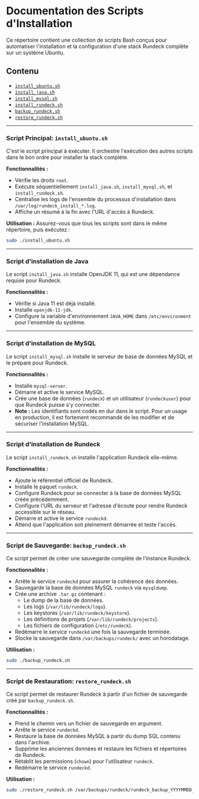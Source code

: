 # Documentation des Scripts d'Installation

Ce répertoire contient une collection de scripts Bash conçus pour automatiser l'installation et la configuration d'une stack Rundeck complète sur un système Ubuntu.

## Contenu

- [`install_ubuntu.sh`](#script-principal-install_ubuntush)
- [`install_java.sh`](#script-dinstallation-de-java)
- [`install_mysql.sh`](#script-dinstallation-de-mysql)
- [`install_rundeck.sh`](#script-dinstallation-de-rundeck)
- [`backup_rundeck.sh`](#script-de-sauvegarde-backup_rundecksh)
- [`restore_rundeck.sh`](#script-de-restauration-restore_rundecksh)

---

### Script Principal: `install_ubuntu.sh`

C'est le script principal à exécuter. Il orchestre l'exécution des autres scripts dans le bon ordre pour installer la stack complète.

**Fonctionnalités :**
- Vérifie les droits `root`.
- Exécute séquentiellement `install_java.sh`, `install_mysql.sh`, et `install_rundeck.sh`.
- Centralise les logs de l'ensemble du processus d'installation dans `/var/log/rundeck_install_*.log`.
- Affiche un résumé à la fin avec l'URL d'accès à Rundeck.

**Utilisation :**
Assurez-vous que tous les scripts sont dans le même répertoire, puis exécutez :
```bash
sudo ./install_ubuntu.sh
```

---

### Script d'installation de Java

Le script `install_java.sh` installe OpenJDK 11, qui est une dépendance requise pour Rundeck.

**Fonctionnalités :**
- Vérifie si Java 11 est déjà installé.
- Installe `openjdk-11-jdk`.
- Configure la variable d'environnement `JAVA_HOME` dans `/etc/environment` pour l'ensemble du système.

---

### Script d'installation de MySQL

Le script `install_mysql.sh` installe le serveur de base de données MySQL et le prépare pour Rundeck.

**Fonctionnalités :**
- Installe `mysql-server`.
- Démarre et active le service MySQL.
- Crée une base de données (`rundeck`) et un utilisateur (`rundeckuser`) pour que Rundeck puisse s'y connecter.
- **Note :** Les identifiants sont codés en dur dans le script. Pour un usage en production, il est fortement recommandé de les modifier et de sécuriser l'installation MySQL.

---

### Script d'installation de Rundeck

Le script `install_rundeck.sh` installe l'application Rundeck elle-même.

**Fonctionnalités :**
- Ajoute le référentiel officiel de Rundeck.
- Installe le paquet `rundeck`.
- Configure Rundeck pour se connecter à la base de données MySQL créée précédemment.
- Configure l'URL du serveur et l'adresse d'écoute pour rendre Rundeck accessible sur le réseau.
- Démarre et active le service `rundeckd`.
- Attend que l'application soit pleinement démarrée et teste l'accès.

---

### Script de Sauvegarde: `backup_rundeck.sh`

Ce script permet de créer une sauvegarde complète de l'instance Rundeck.

**Fonctionnalités :**
- Arrête le service `rundeckd` pour assurer la cohérence des données.
- Sauvegarde la base de données MySQL `rundeck` via `mysqldump`.
- Crée une archive `.tar.gz` contenant :
  - Le dump de la base de données.
  - Les logs (`/var/lib/rundeck/logs`).
  - Les keystores (`/var/lib/rundeck/keystore`).
  - Les définitions de projets (`/var/lib/rundeck/projects`).
  - Les fichiers de configuration (`/etc/rundeck`).
- Redémarre le service `rundeckd` une fois la sauvegarde terminée.
- Stocke la sauvegarde dans `/var/backups/rundeck/` avec un horodatage.

**Utilisation :**
```bash
sudo ./backup_rundeck.sh
```

---

### Script de Restauration: `restore_rundeck.sh`

Ce script permet de restaurer Rundeck à partir d'un fichier de sauvegarde créé par `backup_rundeck.sh`.

**Fonctionnalités :**
- Prend le chemin vers un fichier de sauvegarde en argument.
- Arrête le service `rundeckd`.
- Restaure la base de données MySQL à partir du dump SQL contenu dans l'archive.
- Supprime les anciennes données et restaure les fichiers et répertoires de Rundeck.
- Rétablit les permissions (`chown`) pour l'utilisateur `rundeck`.
- Redémarre le service `rundeckd`.

**Utilisation :**
```bash
sudo ./restore_rundeck.sh /var/backups/rundeck/rundeck_backup_YYYYMMDD_HHMMSS.tar.gz
```